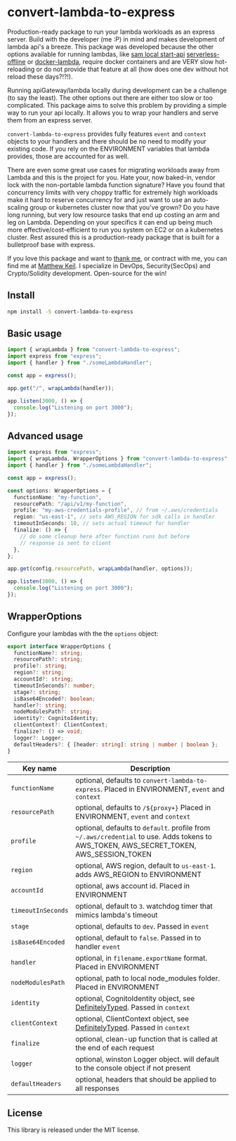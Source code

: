 # convert-lambda-to-express

Production-ready package to run your lambda workloads as an express server. Build with the developer (me :P) in mind and makes development of lambda api's a breeze. This package was developed because the other options available for running lambdas, like [sam local start-api](https://docs.aws.amazon.com/serverless-application-model/latest/developerguide/sam-cli-command-reference-sam-local-start-api.html) [serverless-offline](https://github.com/dherault/serverless-offline) or [docker-lambda](https://github.com/lambci/docker-lambda), require docker containers and are VERY slow hot-reloading or do not provide that feature at all (how does one dev without hot reload these days?!?!).

Running apiGateway/lambda locally during development can be a challenge (to say the least). The other options out there are either too slow or too complicated. This package aims to solve this problem by providing a simple way to run your api locally. It allows you to wrap your handlers and serve them from an express server.

`convert-lambda-to-express` provides fully features `event` and `context` objects to your handlers and there should be no need to modify your existing code. If you rely on the ENVIRONMENT variables that lambda provides, those are accounted for as well.

There are even some great use cases for migrating workloads away from Lambda and this is the project for you. Hate your, now baked-in, vendor lock with the non-portable lambda function signature? Have you found that concurrency limits with very choppy traffic for extremely high workloads make it hard to reserve concurrency for and just want to use an auto-scaling group or kubernetes cluster now that you've grown? Do you have long running, but very low resource tasks that end up costing an arm and leg on Lambda. Depending on your specifics it can end up being much more effective/cost-efficient to run you system on EC2 or on a kubernetes cluster. Rest assured this is a production-ready package that is built for a bulletproof base with express.

If you love this package and want to [thank me](https://www.paypal.com/donate?hosted_button_id=HCF76TA62TXJW), or contract with me, you can find me at [Matthew Keil](https://www.linkedin.com/in/matthew-keil/).  I specialize in DevOps, Security(SecOps) and Crypto/Solidity development. Open-source for the win!

## Install

```bash
npm install -S convert-lambda-to-express
```

## Basic usage

```typescript
import { wrapLambda } from "convert-lambda-to-express";
import express from "express";
import { handler } from "./someLambdaHandler";

const app = express();

app.get("/", wrapLambda(handler));

app.listen(3000, () => {
  console.log("Listening on port 3000");
});
```

## Advanced usage

```typescript
import express from "express";
import { wrapLambda, WrapperOptions } from "convert-lambda-to-express";
import { handler } from "./someLambdaHandler";

const app = express();

const options: WrapperOptions = {
  functionName: "my-function",
  resourcePath: "/api/v1/my-function",
  profile: "my-aws-credentials-profile", // from ~/.aws/credentials
  region: "us-east-1", // sets AWS_REGION for sdk calls in handler
  timeoutInSeconds: 10, // sets actual timeout for handler
  finalize: () => {
    // do some cleanup here after function runs but before
    // response is sent to client
  },
};

app.get(config.resourcePath, wrapLambda(handler, options));

app.listen(3000, () => {
  console.log("Listening on port 3000");
});
```


## WrapperOptions

Configure your lambdas with the the `options` object:

```typescript
export interface WrapperOptions {
  functionName?: string;
  resourcePath?: string;
  profile?: string;
  region?: string;
  accountId?: string;
  timeoutInSeconds?: number;
  stage?: string;
  isBase64Encoded?: boolean;
  handler?: string; 
  nodeModulesPath?: string;
  identity?: CognitoIdentity;
  clientContext?: ClientContext;
  finalize?: () => void;
  logger?: Logger;
  defaultHeaders?: { [header: string]: string | number | boolean };
}
```

| Key name | Description |
| --- | --- |
| `functionName`|optional, defaults to `convert-lambda-to-express`. Placed in ENVIRONMENT, `event` and `context`|
| `resourcePath`|optional, defaults to `/${proxy+}` Placed in ENVIRONMENT, `event` and `context`|
| `profile`|optional, defaults to `default`. profile from `~/.aws/credential` to use. Adds tokens to AWS_TOKEN, AWS_SECRET_TOKEN, AWS_SESSION_TOKEN|
| `region`|optional, AWS region, default to `us-east-1`. adds AWS_REGION to ENVIRONMENT|
| `accountId`|optional, aws account id. Placed in ENVIRONMENT|
| `timeoutInSeconds`|optional, default to `3`. watchdog timer that mimics lambda's timeout|
| `stage`|optional, defaults to `dev`. Passed in `event`|
| `isBase64Encoded`|optional, default to `false`. Passed in to handler `event`|
| `handler`|optional, in `filename.exportName` format. Placed in ENVIRONMENT|
| `nodeModulesPath`|optional, path to local node_modules folder. Placed in ENVIRONMENT|
| `identity`|optional, CognitoIdentity object, see [DefinitelyTyped](https://github.com/DefinitelyTyped/DefinitelyTyped/blob/7b62f878cc218c8e94e6efafa55cea6796b501f7/types/aws-lambda/handler.d.ts#L124). Passed in `context`|
| `clientContext`|optional, ClientContext object, see [DefinitelyTyped](https://github.com/DefinitelyTyped/DefinitelyTyped/blob/7b62f878cc218c8e94e6efafa55cea6796b501f7/types/aws-lambda/handler.d.ts#L129). Passed in `context`|
| `finalize`|optional, clean-up function that is called at the end of each request|
| `logger`|optional, winston Logger object. will default to the console object if not present|
| `defaultHeaders`|optional, headers that should be applied to all responses|


## License

This library is released under the MIT license.
